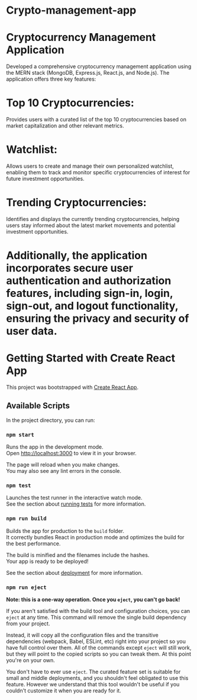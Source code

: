 # Crypto-management-app

# Cryptocurrency  Management Application

Developed a comprehensive cryptocurrency management application using the MERN stack (MongoDB, Express.js, React.js, and Node.js). The application offers three key features:

# Top 10 Cryptocurrencies:

Provides users with a curated list of the top 10 cryptocurrencies based on market capitalization and other relevant metrics.

# Watchlist: 

Allows users to create and manage their own personalized watchlist, enabling them to track and monitor specific cryptocurrencies of interest for future investment opportunities.


# Trending Cryptocurrencies: 

Identifies and displays the currently trending cryptocurrencies, helping users stay informed about the latest market movements and potential investment opportunities.


# Additionally, the application incorporates secure user authentication and authorization features, including sign-in, login, sign-out, and logout functionality, ensuring the privacy and security of user data.


# Getting Started with Create React App

This project was bootstrapped with [Create React App](https://github.com/facebook/create-react-app).

## Available Scripts

In the project directory, you can run:

### `npm start`

Runs the app in the development mode.\
Open [http://localhost:3000](http://localhost:3000) to view it in your browser.

The page will reload when you make changes.\
You may also see any lint errors in the console.

### `npm test`

Launches the test runner in the interactive watch mode.\
See the section about [running tests](https://facebook.github.io/create-react-app/docs/running-tests) for more information.

### `npm run build`

Builds the app for production to the `build` folder.\
It correctly bundles React in production mode and optimizes the build for the best performance.

The build is minified and the filenames include the hashes.\
Your app is ready to be deployed!

See the section about [deployment](https://facebook.github.io/create-react-app/docs/deployment) for more information.

### `npm run eject`

**Note: this is a one-way operation. Once you `eject`, you can't go back!**

If you aren't satisfied with the build tool and configuration choices, you can `eject` at any time. This command will remove the single build dependency from your project.

Instead, it will copy all the configuration files and the transitive dependencies (webpack, Babel, ESLint, etc) right into your project so you have full control over them. All of the commands except `eject` will still work, but they will point to the copied scripts so you can tweak them. At this point you're on your own.

You don't have to ever use `eject`. The curated feature set is suitable for small and middle deployments, and you shouldn't feel obligated to use this feature. However we understand that this tool wouldn't be useful if you couldn't customize it when you are ready for it.
